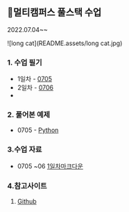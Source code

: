 ## 👏멀티캠퍼스 풀스택 수업

2022.07.04~~

![long cat](README.assets/long cat.jpg)

### 1. 수업 필기

- 1일차 - [0705](https://github.com/rrwe23/TIL/blob/master/%EC%88%98%EC%97%85%20%ED%95%84%EA%B8%B0/0705.md)
- 2일차 - [0706](https://github.com/rrwe23/TIL/blob/master/%EC%88%98%EC%97%85%20%ED%95%84%EA%B8%B0/0706.md)
- 

### 2. 풀어본 예제

- 0705 - [Python](https://github.com/rrwe23/TIL/blob/master/%EC%98%88%EC%A0%9C/Python.md)



### 3.수업 자료

- 0705 ~06 [1일차마크다운](https://github.com/rrwe23/TIL/blob/master/%ED%92%80%EC%8A%A4%ED%83%9D%20%EC%88%98%EC%97%85%20%EC%9E%90%EB%A3%8C/1%EC%9D%BC%EC%B0%A8%EB%A7%88%ED%81%AC%EB%8B%A4%EC%9A%B4.pdf)



### 4.참고사이트

1. [Github](https://github.com/)







